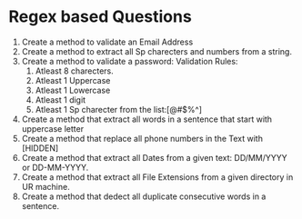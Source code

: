 # Regex based Questions
1. Create a method to validate an Email Address
2. Create a method to extract all Sp charecters and numbers from a string. 
3. Create a method to validate a password:
	Validation Rules:
	1. Atleast 8 charecters.
	2. Atleast 1 Uppercase
	3. Atleast 1 Lowercase
	4. Atleast 1 digit
	5. Atleast 1 Sp charecter from the list:[@#$%^]
4. Create a method that extract all words in a sentence that start with uppercase letter
5. Create a method that replace all phone numbers in the Text with [HIDDEN]
6. Create a method that extract all Dates from a given text: DD/MM/YYYY or DD-MM-YYYY.
7. Create a method that extract all File Extensions from a given directory in UR machine. 
8. Create a method that dedect all duplicate consecutive words in a sentence.
